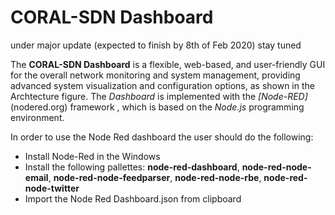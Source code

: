 # CORAL-SDN Dashboard
 under major update (expected to finish by 8th of Feb 2020) stay tuned


The **CORAL-SDN Dashboard** is a flexible, web-based, and user-friendly GUI for the overall network monitoring and system management, providing advanced system visualization and configuration options, as shown in the Archtecture figure. The *Dashboard* is implemented with the *[Node-RED]*(nodered.org) framework , which is based on the *Node.js* programming environment.


In order to use the Node Red dashboard the user should do the following:
* Install Node-Red in the Windows
* Install the following pallettes: **node-red-dashboard**, **node-red-node-email**, **node-red-node-feedparser**, **node-red-node-rbe**, **node-red-node-twitter**
* Import the Node Red Dashboard.json from clipboard
